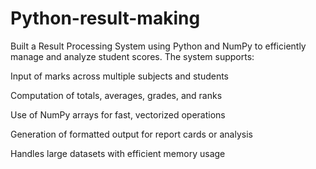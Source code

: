 # Python-result-making
Built a Result Processing System using Python and NumPy to efficiently manage and analyze student scores. The system supports:

Input of marks across multiple subjects and students

Computation of totals, averages, grades, and ranks

Use of NumPy arrays for fast, vectorized operations

Generation of formatted output for report cards or analysis

Handles large datasets with efficient memory usage
